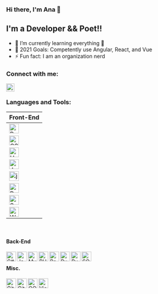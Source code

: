 ### Hi there, I'm Ana 👋

## I'm a Developer && Poet!!

- 🌱 I’m currently learning everything 🤣
- 🥅 2021 Goals: Competently use Angular, React, and Vue
- ⚡ Fun fact: I am an organization nerd

### Connect with me:

[<img align="left" alt="anaboca | LinkedIn" width="22px" src="https://cdn.iconscout.com/icon/free/png-512/linkedin-42-151143.png" />][linkedin]

<br />

### Languages and Tools:

| Front-End                                                                                                                      |
| ------------------------------------------------------------------------------------------------------------------------------ |
| <img align="center" alt="Bootstrap" width="26px" src="https://cdn.iconscout.com/icon/free/png-512/bootstrap-226077.png" />     |
| <img align="left" alt="CSS3" width="26px" src="https://cdn.iconscout.com/icon/free/png-512/css3-9-1175237.png" />              |
| <img align="left" alt="HTML5" width="26px" src="https://cdn.iconscout.com/icon/free/png-512/html5-10-569380.png" />            |
| <img align="left" alt="JavaScript" width="26px" src="https://cdn.iconscout.com/icon/free/png-512/javascript-24-1174950.png" /> |
| <img align="left" alt="jQuery" width="26px" src="https://cdn.iconscout.com/icon/free/png-512/jquery-10-1175155.png" />         |
| <img align="left" alt="React" width="26px" src="https://cdn.iconscout.com/icon/free/png-512/react-4-1175110.png" />            |
| <img align="left" alt="Sass" width="26px" src="https://cdn.iconscout.com/icon/free/png-256/sass-226054.png" />                 |
| <img align="left" alt="Webpack" width="26px" src="https://cdn.iconscout.com/icon/free/png-512/webpack-3-1174982.png" />        |

<br />

#### Back-End

<img align="left" alt="C#" width="26px" src="https://cdn.iconscout.com/icon/free/png-512/csharp-1-1175241.png" />
<img align="left" alt="Java" width="26px" src="https://cdn.iconscout.com/icon/free/png-256/java-58-1174951.png" />
<img align="left" alt="MySQL" width="26px" src="https://cdn.iconscout.com/icon/free/png-512/mysql-19-1174939.png" />
<img align="left" alt="PHP" width="26px" src="https://cdn.iconscout.com/icon/free/png-256/php-99-1175127.png" />
<img align="left" alt="PostgreSQL" width="26px" src="https://cdn.iconscout.com/icon/free/png-512/postgresql-5-569524.png" />
<img align="left" alt="Ruby" width="26px" src="https://cdn.iconscout.com/icon/free/png-256/ruby-46-1175101.png" />
<img align="left" alt="Ruby on Rails" width="26px" src="https://cdn.iconscout.com/icon/free/png-512/rails-2-1175112.png" />
<img align="left" alt="SQL" width="26px" src="https://cdn.iconscout.com/icon/free/png-512/sql-29-1127899.png" />

<br />

#### Misc.

<img align="left" alt="Git" width="26px" src="https://cdn.iconscout.com/icon/free/png-256/git-225996.png" />
<img align="left" alt="GitHub" width="26px" src="https://cdn.iconscout.com/icon/free/png-256/github-2506802-2100702.png" />
<img align="left" alt="OOP" width="26px" src="https://miro.medium.com/max/300/0*goJuBKoyL-zZX4RB.png" />
<img align="left" alt="Visual Studio Code" width="26px" src="https://cdn.iconscout.com/icon/free/png-512/visual-studio-code-1868941-1583105.png" />

[linkedin]: https://www.linkedin.com/in/anaboca/
